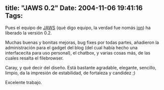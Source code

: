 title: "JAWS 0.2"
Date: 2004-11-06 19:41:16
Tags: 
---
<p>Pues el equipo de <a href="http://web.archive.org/web/20031125134728/http://jaws-project.sf.net/">JAWS</a> (qué digo equipo, la verdad fue nomás <a href="http://web.archive.org/web/20031125134728/http://ion.gluch.org.mx/">ion</a>) ha liberado la versión 0.2.</p>

<p>Muchas buenas y bonitas mejoras, bug fixes por todas partes, añadieron la administración para el gadget del blog (del cual había hecho una interfacecita para uso personal), el chatbox, y varias cosas más, de las cuales resalta el filebrowser.</p>

<p>Caray, y qué decir del diseño. Está bastante agradable, elegante, sencillo, limpio, da la impresión de estabilidad, de fortaleza y candidez ;)</p>

<p>Excelente trabajo.</p>
